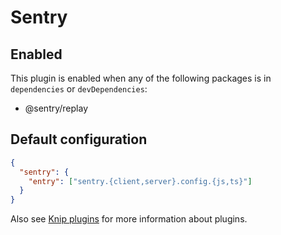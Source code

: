 # Sentry

## Enabled

This plugin is enabled when any of the following packages is in `dependencies` or `devDependencies`:

- @sentry/replay

## Default configuration

```json
{
  "sentry": {
    "entry": ["sentry.{client,server}.config.{js,ts}"]
  }
}
```

Also see [Knip plugins][1] for more information about plugins.

[1]: https://github.com/webpro/knip/blob/next/README.md#plugins
